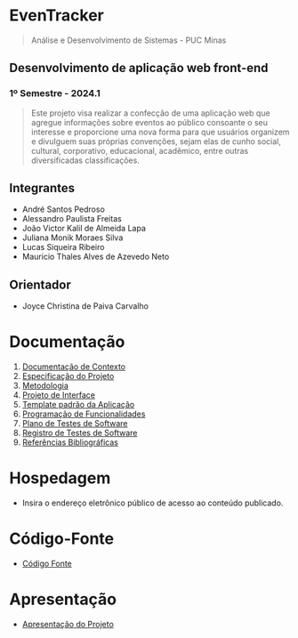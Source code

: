 # EvenTracker

> Análise e Desenvolvimento de Sistemas - PUC Minas

## Desenvolvimento de aplicação web front-end

### 1º Semestre - 2024.1
> Este projeto visa realizar a confecção de uma aplicação web que agregue informações sobre eventos ao público consoante o seu interesse e proporcione uma nova forma para que usuários organizem e divulguem suas próprias convenções, sejam elas de cunho social, cultural, corporativo, educacional, acadêmico, entre outras diversificadas classificações.

## Integrantes


* André Santos Pedroso
* Alessandro Paulista Freitas
* João Victor Kalil de Almeida Lapa
* Juliana Monik Moraes Silva
* Lucas Siqueira Ribeiro
* Mauricio Thales Alves de Azevedo Neto



## Orientador

* Joyce Christina de Paiva Carvalho

# Documentação
<ol>
<li><a href="documentos/01-Documentação de Contexto.md"> Documentação de Contexto</a></li>
<li><a href="documentos/02-Especificação do Projeto.md"> Especificação do Projeto</a></li>
<li><a href="documentos/03-Metodologia.md"> Metodologia</a></li>
<li><a href="documentos/04-Projeto de Interface.md"> Projeto de Interface</a></li>
<li><a href="documentos/05-Template padrão da Aplicação.md"> Template padrão da Aplicação</a></li>
<li><a href="documentos/06-Programação de Funcionalidades.md"> Programação de Funcionalidades</a></li>
<li><a href="documentos/07-Plano de Testes de Software.md"> Plano de Testes de Software</a></li>
<li><a href="documentos/08-Registro de Testes de Software.md"> Registro de Testes de Software</a></li>
<li><a href="documentos/09-Referências Bibliográficas.md"> Referências Bibliográficas</a></li>
</ol>

# Hospedagem
* Insira o endereço eletrônico público de acesso ao conteúdo publicado. 


# Código-Fonte
* <a href="codigo-fonte/README.md">Código Fonte</a>


# Apresentação
* <a href="apresentacao/README.md">Apresentação do Projeto</a>
